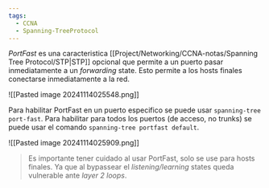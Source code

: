 ```yaml
---
tags:
  - CCNA
  - Spanning-TreeProtocol
---
```

_PortFast_ es una caracteristica [[Project/Networking/CCNA-notas/Spanning Tree Protocol/STP|STP]] opcional que permite a un puerto pasar inmediatamente a un _forwarding_ state. Esto permite a los hosts finales conectarse inmediatamente a la red. 

![[Pasted image 20241114025548.png]]

Para habilitar PortFast en un puerto especifico se puede usar `spanning-tree port-fast`. Para habilitar para todos los puertos (de acceso, no trunks) se puede usar el comando `spanning-tree portfast default`. 

![[Pasted image 20241114025909.png]]
> Es importante tener cuidado al usar PortFast, solo se use para hosts finales. Ya que al bypassear el _listening/learning_ states queda vulnerable ante _layer 2 loops_.